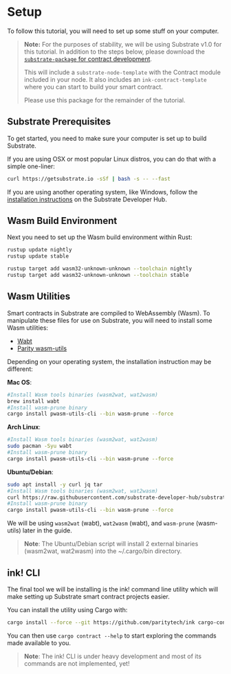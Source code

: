Setup
===

To follow this tutorial, you will need to set up some stuff on your computer.

> **Note:** For the purposes of stability, we will be using Substrate v1.0 for this tutorial. In addition to the steps below, please download the [`substrate-package` for contract development](https://github.com/shawntabrizi/substrate-package/tree/contract).
>
> This will include a `substrate-node-template` with the Contract module included in your node. It also includes an `ink-contract-template` where you can start to build your smart contract.
>
> Please use this package for the remainder of the tutorial.

## Substrate Prerequisites

To get started, you need to make sure your computer is set up to build Substrate.

If you are using OSX or most popular Linux distros, you can do that with a simple one-liner:

```bash
curl https://getsubstrate.io -sSf | bash -s -- --fast
```

If you are using another operating system, like Windows, follow the [installation instructions](https://substrate.dev/docs/en/getting-started/installing-substrate#windows) on the Substrate Developer Hub.

## Wasm Build Environment

Next you need to set up the Wasm build environment within Rust:

```bash
rustup update nightly
rustup update stable

rustup target add wasm32-unknown-unknown --toolchain nightly
rustup target add wasm32-unknown-unknown --toolchain stable
```

## Wasm Utilities

Smart contracts in Substrate are compiled to WebAssembly (Wasm). To manipulate these files for use on Substrate, you will need to install some Wasm utilities:

* [Wabt](https://github.com/WebAssembly/wabt)
* [Parity wasm-utils](https://github.com/paritytech/wasm-utils)

Depending on your operating system, the installation instruction may be different:

**Mac OS**:

```bash
#Install Wasm tools binaries (wasm2wat, wat2wasm)
brew install wabt
#Install wasm-prune binary
cargo install pwasm-utils-cli --bin wasm-prune --force
```

**Arch Linux**:

```bash
#Install Wasm tools binaries (wasm2wat, wat2wasm)
sudo pacman -Syu wabt
#Install wasm-prune binary
cargo install pwasm-utils-cli --bin wasm-prune --force
```

**Ubuntu/Debian**:

```bash
sudo apt install -y curl jq tar
#Install Wasm tools binaries (wasm2wat, wat2wasm)
curl https://raw.githubusercontent.com/substrate-developer-hub/substrate-contracts-workshop/master/scripts/install-wasm-tools.sh -sSf |bash -s
#Install wasm-prune binary
cargo install pwasm-utils-cli --bin wasm-prune --force
```

We will be using `wasm2wat` (wabt), `wat2wasm` (wabt), and `wasm-prune` (wasm-utils) later in the guide.

> **Note**: The Ubuntu/Debian script will install 2 external binaries (wasm2wat, wat2wasm) into the ~/.cargo/bin directory.

## ink! CLI

The final tool we will be installing is the ink! command line utility which will make setting up Substrate smart contract projects easier.

You can install the utility using Cargo with:

```bash
cargo install --force --git https://github.com/paritytech/ink cargo-contract
```

You can then use `cargo contract --help` to start exploring the commands made available to you.  
> **Note**: The ink! CLI is under heavy development and most of its commands are not implemented, yet!

